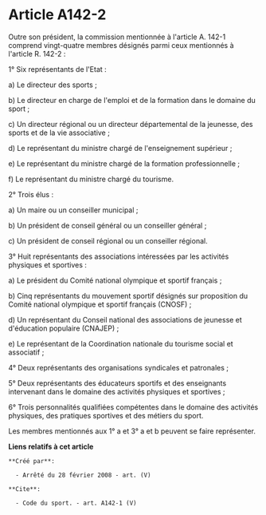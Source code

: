 # Article A142-2

Outre son président, la commission mentionnée à l'article A. 142-1 comprend vingt-quatre membres désignés parmi ceux
mentionnés à l'article R. 142-2 : 

1° Six représentants de l'Etat : 

a) Le directeur des sports ; 

b) Le directeur en charge de l'emploi et de la formation dans le domaine du sport ; 

c) Un directeur régional ou un directeur départemental de la jeunesse, des sports et de la vie associative ; 

d) Le représentant du ministre chargé de l'enseignement supérieur ; 

e) Le représentant du ministre chargé de la formation professionnelle ; 

f) Le représentant du ministre chargé du tourisme. 

2° Trois élus : 

a) Un maire ou un conseiller municipal ; 

b) Un président de conseil général ou un conseiller général ; 

c) Un président de conseil régional ou un conseiller régional. 

3° Huit représentants des associations intéressées par les activités physiques et sportives : 

a) Le président du Comité national olympique et sportif français ; 

b) Cinq représentants du mouvement sportif désignés sur proposition du Comité national olympique et sportif français
(CNOSF) ; 

d) Un représentant du Conseil national des associations de jeunesse et d'éducation populaire (CNAJEP) ; 

e) Le représentant de la Coordination nationale du tourisme social et associatif ; 

4° Deux représentants des organisations syndicales et patronales ; 

5° Deux représentants des éducateurs sportifs et des enseignants intervenant dans le domaine des activités physiques et
sportives ; 

6° Trois personnalités qualifiées compétentes dans le domaine des activités physiques, des pratiques sportives et des métiers
du sport. 

Les membres mentionnés aux 1° a et 3° a et b peuvent se faire représenter.

**Liens relatifs à cet article**

	**Créé par**:

	  - Arrêté du 28 février 2008 - art. (V)

	**Cite**:

	  - Code du sport. - art. A142-1 (V)
